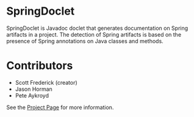 # SpringDoclet

SpringDoclet is Javadoc doclet that generates documentation on Spring artifacts in a project. The detection of
Spring artifacts is based on the presence of Spring annotations on Java classes and methods.

# Contributors
* Scott Frederick (creator)
* Jason Horman
* Pete Aykroyd

See the [Project Page](http://scottfrederick.github.com/springdoclet) for more information.
